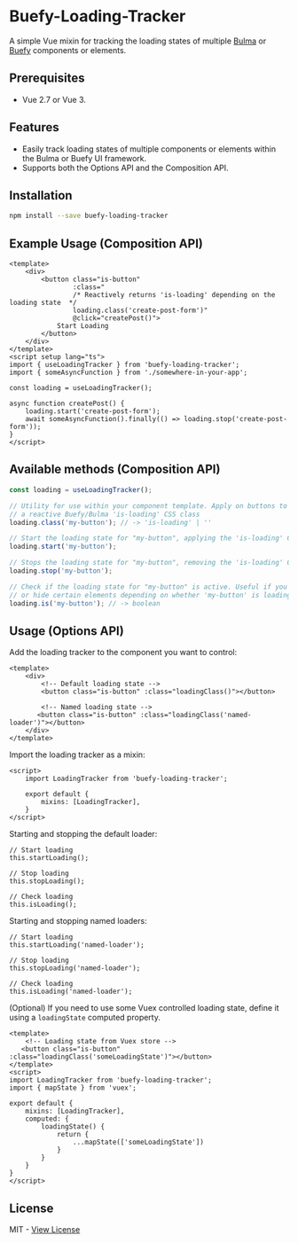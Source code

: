 # Buefy-Loading-Tracker

A simple Vue mixin for tracking the loading states of multiple [Bulma](https://bulma.io/) or 
[Buefy](https://buefy.github.io/#/) components or elements.

## Prerequisites
- Vue 2.7 or Vue 3.

## Features
- Easily track loading states of multiple components or elements within the Bulma or Buefy UI framework.
- Supports both the Options API and the Composition API.

## Installation
```bash
npm install --save buefy-loading-tracker
```

## Example Usage (Composition API)
```vue
<template>
    <div>
        <button class="is-button"
                :class="
                /* Reactively returns 'is-loading' depending on the loading state  */
                loading.class('create-post-form')"
                @click="createPost()">
            Start Loading
        </button>
    </div>
</template>
<script setup lang="ts">
import { useLoadingTracker } from 'buefy-loading-tracker';
import { someAsyncFunction } from './somewhere-in-your-app';

const loading = useLoadingTracker();

async function createPost() {
    loading.start('create-post-form');
    await someAsyncFunction().finally(() => loading.stop('create-post-form'));
}
</script>
```

## Available methods (Composition API)
```ts
const loading = useLoadingTracker();

// Utility for use within your component template. Apply on buttons to get 
// a reactive Buefy/Bulma 'is-loading' CSS class
loading.class('my-button'); // -> 'is-loading' | ''

// Start the loading state for "my-button", applying the 'is-loading' CSS class
loading.start('my-button');

// Stops the loading state for "my-button", removing the 'is-loading' CSS class.
loading.stop('my-button');

// Check if the loading state for "my-button" is active. Useful if you need to show 
// or hide certain elements depending on whether 'my-button' is loading or not.
loading.is('my-button'); // -> boolean 
```

## Usage (Options API)

Add the loading tracker to the component you want to control:
```vue
<template>
    <div>
        <!-- Default loading state -->
        <button class="is-button" :class="loadingClass()"></button>
        
        <!-- Named loading state -->
       <button class="is-button" :class="loadingClass('named-loader')"></button>
    </div>
</template>
```

Import the loading tracker as a mixin:
```vue
<script>
    import LoadingTracker from 'buefy-loading-tracker';
    
    export default {
        mixins: [LoadingTracker],
    }
</script>
```

Starting and stopping the default loader:
```es6
// Start loading
this.startLoading();

// Stop loading
this.stopLoading();

// Check loading
this.isLoading();
```

Starting and stopping named loaders:
```es6
// Start loading
this.startLoading('named-loader');

// Stop loading
this.stopLoading('named-loader');

// Check loading
this.isLoading('named-loader');
```

(Optional) If you need to use some Vuex controlled loading state, define it using a `loadingState` computed property.
```vue
<template>
    <!-- Loading state from Vuex store -->
   <button class="is-button" :class="loadingClass('someLoadingState')"></button>
</template>
<script>
import LoadingTracker from 'buefy-loading-tracker';
import { mapState } from 'vuex';

export default {
    mixins: [LoadingTracker],
    computed: {
        loadingState() {
            return {
                ...mapState(['someLoadingState'])
            }
        }
    }
}
</script>
```

## License
MIT - [View License](https://github.com/JorgenVatle/buefy-loading-tracker/blob/master/LICENSE)
